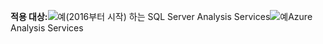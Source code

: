 **적용 대상:**![예](media/yes.png)(2016부터 시작) 하는 SQL Server Analysis Services![예](media/yes.png)Azure Analysis Services